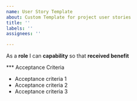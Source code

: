 ```yaml
---
name: User Story Template
about: Custom Template for project user stories
title: ''
labels: ''
assignees: ''

---
```


As a **role** I can **capability** so that **received benefit**

*** Acceptance Criteria

- Acceptance criteria 1
- Acceptance criteria 2
- Acceptance criteria 3

